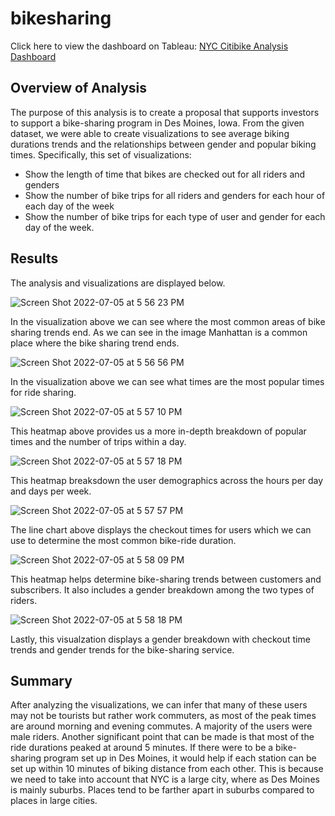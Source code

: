 # bikesharing

Click here to view the dashboard on Tableau: [NYC Citibike Analysis Dashboard](https://public.tableau.com/app/profile/juan.flores4255/viz/NYCCitiBikeAnalysis_16570684152530/NYCCitiBikeAnalysis?publish=yes)


## Overview of Analysis
The purpose of this analysis is to create a proposal that supports investors to support a bike-sharing program in Des Moines, Iowa. From the given dataset, we were able to create visualizations to see average biking durations trends and the relationships between gender and popular biking times. Specifically, this set of visualizations:
- Show the length of time that bikes are checked out for all riders and genders
- Show the number of bike trips for all riders and genders for each hour of each day of the week
- Show the number of bike trips for each type of user and gender for each day of the week.




## Results
The analysis and visualizations are displayed below.




![Screen Shot 2022-07-05 at 5 56 23 PM](https://user-images.githubusercontent.com/100455534/177440611-d38ccf52-6f08-48c6-bb34-0d96137338fe.png)

In the visualization above we can see where the most common areas of bike sharing trends end. As we can see in the image Manhattan is a common place where the bike sharing trend ends.



![Screen Shot 2022-07-05 at 5 56 56 PM](https://user-images.githubusercontent.com/100455534/177440620-49c83ec4-696c-4197-8354-8455245c7b65.png)

In the visualization above we can see what times are the most popular times for ride sharing. 



![Screen Shot 2022-07-05 at 5 57 10 PM](https://user-images.githubusercontent.com/100455534/177440633-0da4eb4b-6a06-47d5-9b17-78466a5d2dad.png)

This heatmap above provides us a more in-depth breakdown of popular times and the number of trips within a day.



![Screen Shot 2022-07-05 at 5 57 18 PM](https://user-images.githubusercontent.com/100455534/177440658-87812409-aef5-4cbd-b2a0-502a5d824825.png)

This heatmap breaksdown the user demographics across the hours per day and days per week.



![Screen Shot 2022-07-05 at 5 57 57 PM](https://user-images.githubusercontent.com/100455534/177440662-a7b9f6b3-b9ba-4da2-949a-ccaf99b3e24a.png)

The line chart above displays the checkout times for users which we can use to determine the most common bike-ride duration.



![Screen Shot 2022-07-05 at 5 58 09 PM](https://user-images.githubusercontent.com/100455534/177440671-392998c6-986f-45d8-bc77-7a634905375b.png)

This heatmap helps determine bike-sharing trends between customers and subscribers. It also includes a gender breakdown among the two types of riders.



![Screen Shot 2022-07-05 at 5 58 18 PM](https://user-images.githubusercontent.com/100455534/177440677-3114f260-a108-4c00-8709-cb8a0f290aae.png)


Lastly, this visualzation displays a gender breakdown with checkout time trends and gender trends for the bike-sharing service.













## Summary
After analyzing the visualizations, we can infer that many of these users may not be tourists but rather work commuters, as most of the peak times are around morning and evening commutes. A majority of the users were male riders. Another significant point that can be made is that most of the ride durations peaked at around 5 minutes. If there were to be a bike-sharing program set up in Des Moines, it would help if each station can be set up within 10 minutes of biking distance from each other. This is because we need to take into account that NYC is a large city, where as Des Moines is mainly suburbs. Places tend to be farther apart in suburbs compared to places in large cities.

